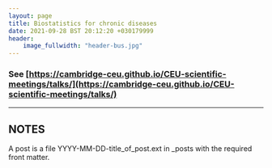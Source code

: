 ```yaml
---
layout: page
title: Biostatistics for chronic diseases
date: 2021-09-28 BST 20:12:20 +030179999
header:
    image_fullwidth: "header-bus.jpg"
---
```


### See [https://cambridge-ceu.github.io/CEU-scientific-meetings/talks/](https://cambridge-ceu.github.io/CEU-scientific-meetings/talks/)

<!--more-->

---

## NOTES

A post is a file YYYY-MM-DD-title_of_post.ext in _posts with the required front matter.
